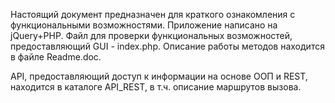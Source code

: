Настоящий документ предназначен для краткого ознакомления  с функциональными возможностями. 
Приложение написано на jQuery+PHP. Файл для проверки функциональных возможностей, предоставляющий GUI - index.php.
Описание работы методов находится в файле Readme.doc.

API, предоставляющий доступ к информации на основе ООП и REST, находится в каталоге API_REST, в т.ч. описание маршрутов вызова.